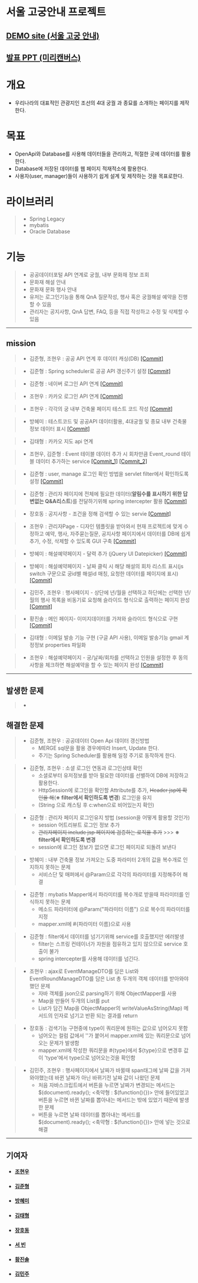 서울 고궁안내 프로젝트
=================
## [DEMO site (서울 고궁 안내)](http://34.82.1.145:9000/royal/main/) <br>
## [발표 PPT (미리캔버스)](https://www.miricanvas.com/v/12xga76) <br>

# 개요
* 우리나라의 대표적인 관광지인 조선의 4대 궁궐 과 종묘를 소개하는 페이지를 제작한다.

# 목표
* OpenApi와 Database를 사용해 데이터들을 관리하고, 적절한 곳에 데이터를 활용한다.
* Database에 저장된 데이터를 웹 페이지 적재적소에 활용한다.
* 사용자(user, manager)들이 사용하기 쉽게 설계 및 제작하는 것을 목표로한다.

# 라이브러리
> * Spring Legacy
> * mybatis
> * Oracle Database

# 기능
> * 공공데이터포털 API 연계로 궁궐, 내부 문화재 정보 조회
> * 문화재 해설 안내
> * 문화재 문화 행사 안내
> * 유저는 로그인기능을 통해 QnA 질문작성, 행사 혹은 궁궐해설 예약을 진행할 수 있음
> * 관리자는 공지사항, QnA 답변, FAQ, 등을 직접 작성하고 수정 및 삭제할 수 있음

***

## mission
> * 김준형, 조현우 : 공공 API 연계 후 데이터 캐싱(DB) [[Commit]](https://github.com/kimj0131/royal_project/commit/b2bce768f3d814af2542e768a4397b3d1be525f8)

> * 김준형 : Spring scheduler로 공공 API 갱신주기 설정 [[Commit]](https://github.com/kimj0131/royal_project/commit/33482572463fdb34d4146daf1298d9ea5e3bc5da)

> * 김준형 : 네이버 로그인 API 연계 [[Commit]](https://github.com/kimj0131/royal_project/commit/4e2913ff5720284ab7ea7f97da3b6c5f3dd4e66b)

> * 조현우 : 카카오 로그인 API 연계 [[Commit]](https://github.com/kimj0131/royal_project/commit/7eb75f11a4e2cc01dd2f1e1aef8b4cf4b995b200)

> * 조현우 : 각각의 궁 내부 건축물 페이지 테스트 코드 작성 [[Commit]](https://github.com/kimj0131/royal_project/commit/1ca63792ed713a0112a4760b8fe12210915a52e3)

> * 방혜미 : 테스트코드 및 공공API 데이터활용, 4대궁궐 및 종묘 내부 건축물 정보 데이터 표시 [[Commit]](https://github.com/kimj0131/royal_project/commit/4d064e4af6bbd1177c85bf19ec7aa69d7ccdcd76)

> * 김태형 : 카카오 지도 api 연계

> * 조현우, 김준형 : Event 테이블 데이터 추가 시 회차만큼 Event_round 테이블 데이터 추가하는 service [[Commit_1]](https://github.com/kimj0131/royal_project/commit/df13ec3e732f5fa6803c16d42b58d2afc91e42a9) [[Commit_2]](https://github.com/kimj0131/royal_project/commit/f856a8d61cbe07e3e5bfee5becbc1c6204e3cc7c)

> * 김준형 : user, manage 로그인 확인 방법을 servlet filter에서 확인하도록 설정 [[Commit]](https://github.com/kimj0131/royal_project/commit/b9f155d03e6ee038dc20391c5d381a317744250e)

> * 김준형 : 관리자 페이지에 전체에 필요한 데이터(__알림수를 표시하기 위한 답변없는 Q&A리스트__)를 전달하기위해 spring intercepter 활용 [[Commit]](https://github.com/kimj0131/royal_project/commit/e2c1d534462ef27757f14a5147abf7fe4cbecea6)

> * 장호동 : 공지사항 - 조건을 정해 검색할 수 있는 servie [[Commit]](https://github.com/kimj0131/royal_project/commit/8fe27658d6cb29ba94be1aeedb7b85d5b7de13e6)

> * 조현우 : 관리자Page - 디자인 템플릿을 받아와서 현재 프로젝트에 맞게 수정하고 예약, 행사, 자주묻는질문, 공지사항 페이지에서 데이터를 DB에 쉽게 추가, 수정, 삭제할 수 있도록 GUI 구축 [[Commit]](https://github.com/kimj0131/royal_project/commit/5e743f0d5beccebd4ed739dfcbc97d80c72fe651)

> * 방혜미 : 해설예약페이지 - 달력 추가 (jQuery UI Datepicker) [[Commit]](https://github.com/kimj0131/royal_project/commit/5fc18c07c3f1e50a4e91a4b381fbd41b2d0a4bf2)

> * 방혜미 : 해설예약페이지 - 날짜 클릭 시 해당 해설의 회차 리스트 표시(js switch 구문으로 궁id별 해설id 매칭, 요청한 데이터를 페이지에 표시) [[Commit]](https://github.com/kimj0131/royal_project/commit/0f3b0e5d954c4804e922910b9a6c8a76fc95974f)

> * 김민주, 조현우 : 행사페이지 - 상단에 년/월을 선택하고 하단에는 선택한 년/월의 행사 목록을 비동기로 요청해 슬라이드 형식으로 출력하는 페이지 완성 [[Commit]](https://github.com/kimj0131/royal_project/commit/8c85ad7ef50ec330a74b6e1d53d0f037b9549a35)

> * 황진솔 : 메인 페이지- 이미지데이터를 가져와 슬라이드 형식으로 구현 [[Commit]](https://github.com/kimj0131/royal_project/commit/610337a53065fe81f837647c619b85ed21def18f)

> * 김태형 : 이메일 발송 기능 구현 (구글 API 사용), 이메일 발송기능 gmail 계정정보 properties 파일화

> * 조현우 : 해설예약페이지 - 궁/날짜/회차를 선택하고 인원을 설정한 후 동의사항을 체크하면 해설예약을 할 수 있는 페이지 완성 [[Commit]](https://github.com/kimj0131/royal_project/commit/acbdc9238a40581477c47bca7f0aaa7e6bd643d7)
***

## 발생한 문제
> *  

## 해결한 문제
> * 김준형, 조현우 : 공공데이터 Open Api 데이터 갱신방법
>   + MERGE sql문을 활용 경우에따라 Insert, Update 한다.
>   + 주기는 Spring Scheduler를 활용해 일정 주기로 동작하게 한다.

> * 김준형, 조현우 : 소셜 로그인 연동과 로그인상태 확인
>   + 소셜로부터 유저정보를 받아 필요한 데이터를 선별하여 DB에 저장하고 활용한다.
>   + HttpSession에 로그인을 확인할 Attribute를 추가, ~~Header jsp에 확인을 해~~(__※ filter에서 확인하도록 변경__) 로그인을 유지 
>   + (String 으로 캐스팅 후 c:when으로 비어있는지 확인)

> * 김준형 : 관리자 페이지 로그인유지 방법 (session을 어떻게 활용할 것인가)
>   + session 어트리뷰트 로그인 정보 추가
>   + ~~관리자페이지 include jsp 페이지에 검증하는 로직을 추가~~ >>> __※ filter에서 확인하도록 변경__
>   + session에 로그인 정보가 없으면 로그인 페이지로 되돌려 보낸다

> * 방혜미 : 내부 건축물 정보 가져오는 도중 파라미터 2개의 값을 복수개로 인지하지 못하는 문제
>   + 서비스단 및 매퍼에서 @Param으로 각각의 파라미터를 지정해주어 해결

> * 김준형 : mybatis Mapper에서 파라미터를 복수개로 받을때 파라미터를 인식하지 못하는 문제
>   + 메소드 파라미터에 @Param("파라미터 이름") 으로 복수의 파라미터를 지정
>   + mapper.xml에 #{파라미터 이름}으로 사용

> * 김준형 : filter에서 데이터를 넘기기위해 service를 호출했지만 에러발생
>   + filter는 스프링 컨테이너가 자원을 점유하고 있지 않으므로 service 호출이 불가
>   + spring intercepter를 사용해 데이터를 넘긴다.

> * 조현우 : ajax로 EventManageDTO를 담은 List와 EventRoundManageDTO를 담은 List 총 두개의 객체 데이터를 받아와야 했던 문제
>   + 자바 객체를 json으로 parsing하기 위해 ObjectMapper를 사용
>   + Map을 만들어 두개의 List를 put
>   + List가 담긴 Map을 ObjectMapper의 writeValueAsString(Map) 메서드의 인자로 넘기고 반환 되는 결과를 return

> * 장호동 :  검색기능 구현중에 type이 쿼리문에 원하는 값으로 넘어오지 못함
>   + 넘어오는 컬럼 값에서 ''가 붙어서 mapper.xml에 있는 쿼리문으로 넘어오는 문제가 발생함 
>   + mapper.xml에 작성한 쿼리문을 #{type}에서 ${type}으로 변경후 값이 'type'에서 type으로 넘어오는것을 확인함

> * 김민주, 조현우 : 행사페이지에서 날짜가 바뀔때 span태그에 날짜 값을 가져와야했는데 바뀐 날짜가 아닌 바뀌기전 날짜 값이 나왔던 문제
>   + 처음 자바스크립트에서 버튼을 누르면 날짜가 변경되는 메서드는 $(document).ready(); <축약형 : $(function(){})> 안에 들어있었고 버튼을 누르면 바뀐 날짜를 뽑아내는 메서드는 밖에 있었기 때문에 발생한 문제
>   + 버튼을 누르면 날짜 데이터를 뽑아내는 메서드를 $(document).ready(); <축약형 : $(function(){})> 안에 넣는 것으로 해결

***
## 기여자
* #### [조현우](https://github.com/joehyunwoo)
* #### [김준형](https://github.com/kimj0131)
* #### [방혜미](https://github.com/hyemi-bang)
* #### [김태형](https://github.com/haru4637)
* #### [장호동](https://github.com/Hodongjjang)
* #### [서  빈](https://github.com/binibin99)
* #### [황진솔](https://github.com/ghkdwlsthf0112)
* #### [김민주](https://github.com/2LeimanS2)
